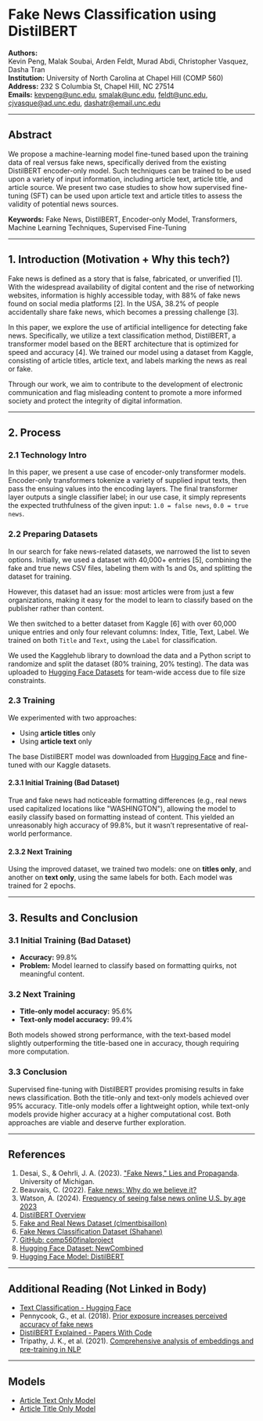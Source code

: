 # Fake News Classification using DistilBERT

**Authors:**  
Kevin Peng, Malak Soubai, Arden Feldt, Murad Abdi, Christopher Vasquez, Dasha Tran  
**Institution:** University of North Carolina at Chapel Hill (COMP 560)  
**Address:** 232 S Columbia St, Chapel Hill, NC 27514  
**Emails:** kevpeng@unc.edu, smalak@unc.edu, feldt@unc.edu, cjvasque@ad.unc.edu, dashatr@email.unc.edu  

---

## Abstract

We propose a machine-learning model fine-tuned based upon the training data of real versus fake news, specifically derived from the existing DistilBERT encoder-only model. Such techniques can be trained to be used upon a variety of input information, including article text, article title, and article source. We present two case studies to show how supervised fine-tuning (SFT) can be used upon article text and article titles to assess the validity of potential news sources.

**Keywords:** Fake News, DistilBERT, Encoder-only Model, Transformers, Machine Learning Techniques, Supervised Fine-Tuning

---

## 1. Introduction (Motivation + Why this tech?)

Fake news is defined as a story that is false, fabricated, or unverified [1]. With the widespread availability of digital content and the rise of networking websites, information is highly accessible today, with 88% of fake news found on social media platforms [2]. In the USA, 38.2% of people accidentally share fake news, which becomes a pressing challenge [3]. 

In this paper, we explore the use of artificial intelligence for detecting fake news. Specifically, we utilize a text classification method, DistilBERT, a transformer model based on the BERT architecture that is optimized for speed and accuracy [4]. We trained our model using a dataset from Kaggle, consisting of article titles, article text, and labels marking the news as real or fake. 

Through our work, we aim to contribute to the development of electronic communication and flag misleading content to promote a more informed society and protect the integrity of digital information.

---

## 2. Process

### 2.1 Technology Intro

In this paper, we present a use case of encoder-only transformer models. Encoder-only transformers tokenize a variety of supplied input texts, then pass the ensuing values into the encoding layers. The final transformer layer outputs a single classifier label; in our use case, it simply represents the expected truthfulness of the given input: `1.0 = false news`, `0.0 = true news`.

### 2.2 Preparing Datasets

In our search for fake news-related datasets, we narrowed the list to seven options. Initially, we used a dataset with 40,000+ entries [5], combining the fake and true news CSV files, labeling them with 1s and 0s, and splitting the dataset for training.

However, this dataset had an issue: most articles were from just a few organizations, making it easy for the model to learn to classify based on the publisher rather than content.

We then switched to a better dataset from Kaggle [6] with over 60,000 unique entries and only four relevant columns: Index, Title, Text, Label. We trained on both `Title` and `Text`, using the `Label` for classification.

We used the Kagglehub library to download the data and a Python script to randomize and split the dataset (80% training, 20% testing). The data was uploaded to [Hugging Face Datasets](https://huggingface.co/datasets/Feldt/NewCombined) for team-wide access due to file size constraints.

### 2.3 Training

We experimented with two approaches:

- Using **article titles** only  
- Using **article text** only  

The base DistilBERT model was downloaded from [Hugging Face](https://huggingface.co/docs/transformers/en/model_doc/distilbert) and fine-tuned with our Kaggle datasets.

#### 2.3.1 Initial Training (Bad Dataset)

True and fake news had noticeable formatting differences (e.g., real news used capitalized locations like "WASHINGTON"), allowing the model to easily classify based on formatting instead of content. This yielded an unreasonably high accuracy of 99.8%, but it wasn’t representative of real-world performance.

#### 2.3.2 Next Training

Using the improved dataset, we trained two models: one on **titles only**, and another on **text only**, using the same labels for both. Each model was trained for 2 epochs.

---

## 3. Results and Conclusion

### 3.1 Initial Training (Bad Dataset)

- **Accuracy:** 99.8%  
- **Problem:** Model learned to classify based on formatting quirks, not meaningful content.

### 3.2 Next Training

- **Title-only model accuracy:** 95.6%  
- **Text-only model accuracy:** 99.4%  

Both models showed strong performance, with the text-based model slightly outperforming the title-based one in accuracy, though requiring more computation.

### 3.3 Conclusion

Supervised fine-tuning with DistilBERT provides promising results in fake news classification. Both the title-only and text-only models achieved over 95% accuracy. Title-only models offer a lightweight option, while text-only models provide higher accuracy at a higher computational cost. Both approaches are viable and deserve further exploration.

---

## References

1. Desai, S., & Oehrli, J. A. (2023). ["Fake News," Lies and Propaganda](https://guides.lib.umich.edu/fakenews). University of Michigan.  
2. Beauvais, C. (2022). [Fake news: Why do we believe it?](https://pmc.ncbi.nlm.nih.gov/articles/PMC9548403/)  
3. Watson, A. (2024). [Frequency of seeing false news online U.S. by age 2023](https://www.statista.com/statistics/1462057/false-news-consumption-frequency-us-by-age/)  
4. [DistilBERT Overview](https://www.sciencedirect.com/topics/computer-science/distilbert)  
5. [Fake and Real News Dataset (clmentbisaillon)](https://www.kaggle.com/datasets/clmentbisaillon/fake-and-real-news-dataset)  
6. [Fake News Classification Dataset (Shahane)](https://www.kaggle.com/datasets/saurabhshahane/fake-news-classification)  
7. [GitHub: comp560finalproject](https://github.com/Arden-Feldt/Comp560FinalProject)  
8. [Hugging Face Dataset: NewCombined](https://huggingface.co/datasets/Feldt/NewCombined)  
9. [Hugging Face Model: DistilBERT](https://huggingface.co/docs/transformers/en/model_doc/distilbert)

---

## Additional Reading (Not Linked in Body)

- [Text Classification - Hugging Face](https://huggingface.co/docs/transformers/en/tasks/sequence_classification)  
- Pennycook, G., et al. (2018). [Prior exposure increases perceived accuracy of fake news](https://doi.org/10.1037/xge0000465)  
- [DistilBERT Explained - Papers With Code](https://paperswithcode.com/method/distillbert)  
- Tripathy, J. K., et al. (2021). [Comprehensive analysis of embeddings and pre-training in NLP](https://doi.org/10.1016/j.cosrev.2021.100433)

---

## Models

- [Article Text Only Model](https://huggingface.co/kpeng-05/Fake-News-Detection-2.0-Text)
- [Article Title Only Model](https://huggingface.co/kpeng-05/Fake-News-Detection-2.0-Title)
